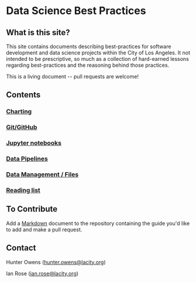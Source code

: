 # Data Science Best Practices

## What is this site?
This site contains documents describing best-practices for software development
and data science projects within the City of Los Angeles. It not intended to be
prescriptive, so much as a collection of hard-earned lessons regarding best-practices
and the reasoning behind those practices.

This is a living document -- pull requests are welcome!

## Contents
### [Charting](./charting.md)
### [Git/GitHub](./github.md)
### [Jupyter notebooks](./notebooks.md)
### [Data Pipelines](./data-pipeline.md)
### [Data Management / Files](./data-management.md)
### [Reading list](./reading-list.md)

## To Contribute
Add a [Markdown](https://guides.github.com/features/mastering-markdown/) document to the repository containing the guide you'd like to add and make a pull request. 

## Contact 
Hunter Owens (hunter.owens@lacity.org)

Ian Rose (ian.rose@lacity.org)
